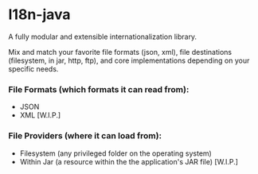 I18n-java
==============

A fully modular and extensible internationalization library.

Mix and match your favorite file formats (json, xml), file destinations (filesystem, in jar, http, ftp), and 
core implementations depending on your specific needs.

### File Formats (which formats it can read from):
- JSON
- XML \[W.I.P.\]

### File Providers (where it can load from):
- Filesystem (any privileged folder on the operating system)
- Within Jar (a resource within the the application's JAR file) \[W.I.P.\]